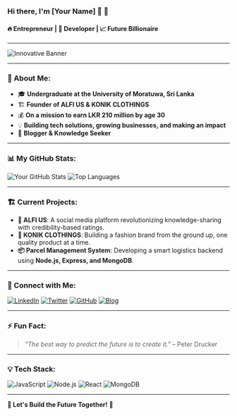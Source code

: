 ### Hi there, I'm [Your Name] 👋 🚀

#### 🔥 Entrepreneur | 🚀 Developer | 📈 Future Billionaire

---

![Innovative Banner](https://source.unsplash.com/1600x400/?technology,startup,success)

---

### 🚀 About Me:

- 🎓 **Undergraduate at the University of Moratuwa, Sri Lanka**
- 🏗️ **Founder of ALFI US & KONIK CLOTHINGS**
- 💰 **On a mission to earn LKR 210 million by age 30**
- 💡 **Building tech solutions, growing businesses, and making an impact**
- 📖 **Blogger & Knowledge Seeker**

---

### 📊 My GitHub Stats:

![Your GitHub Stats](https://github-readme-stats.vercel.app/api?username=your-username&show_icons=true&theme=radical)
![Top Languages](https://github-readme-stats.vercel.app/api/top-langs/?username=your-username&layout=compact&theme=radical)

---

### 🏗️ Current Projects:

- **🚀 ALFI US**: A social media platform revolutionizing knowledge-sharing with credibility-based ratings.
- **👕 KONIK CLOTHINGS**: Building a fashion brand from the ground up, one quality product at a time.
- **📦 Parcel Management System**: Developing a smart logistics backend using **Node.js, Express, and MongoDB**.

---

### 📌 Connect with Me:

[![LinkedIn](https://img.shields.io/badge/LinkedIn-Connect-blue?style=flat&logo=linkedin)](https://linkedin.com/in/yourprofile)
[![Twitter](https://img.shields.io/badge/Twitter-Follow-blue?style=flat&logo=twitter)](https://twitter.com/yourprofile)
[![GitHub](https://img.shields.io/badge/GitHub-Follow-black?style=flat&logo=github)](https://github.com/your-username)
[![Blog](https://img.shields.io/badge/Blog-Read-orange?style=flat&logo=medium)](https://yourblog.com)

---

### ⚡ Fun Fact:

> *"The best way to predict the future is to create it."* – Peter Drucker

---

### 💡 Tech Stack:

![JavaScript](https://img.shields.io/badge/JavaScript-F7DF1E?style=for-the-badge&logo=javascript&logoColor=black)
![Node.js](https://img.shields.io/badge/Node.js-339933?style=for-the-badge&logo=node.js&logoColor=white)
![React](https://img.shields.io/badge/React-20232A?style=for-the-badge&logo=react&logoColor=61DAFB)
![MongoDB](https://img.shields.io/badge/MongoDB-4EA94B?style=for-the-badge&logo=mongodb&logoColor=white)

---

**💬 Let's Build the Future Together!** 🚀
